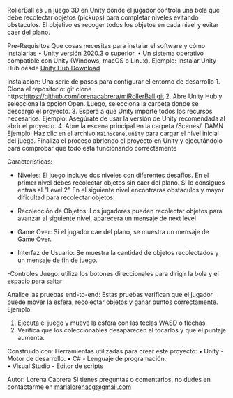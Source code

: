 RollerBall es un juego 3D en Unity donde el jugador controla una bola que debe recolectar objetos (pickups) para completar niveles evitando obstaculos. El objetivo es recoger todos los objetos en cada nivel y evitar caer del plano.

 Pre-Requisitos
Que cosas necesitas para instalar el software y cómo instalarlas
    • Unity versión 2020.3 o superior. 
    • Un sistema operativo compatible con Unity (Windows, macOS o Linux). 
Ejemplo: Instalar Unity Hub desde [Unity Hub Download](https://unity.com/download)

Instalación:
Una serie de pasos para configurar el entorno de desarrollo
    1. Clona el repositorio:
       git clone https:https://github.com/lorenacabrera/miRollerBall.git
    2. Abre Unity Hub y selecciona la opción Open. Luego, selecciona la carpeta donde se descargó el proyecto.
    3. Espera a que Unity importe todos los recursos necesarios.
Ejemplo: Asegúrate de usar la versión de Unity recomendada al abrir el proyecto.
    4. Abre la escena principal en la carpeta /Scenes/. DAMN
Ejemplo: Haz clic en el archivo `MainScene.unity` para cargar el nivel inicial del juego.
Finaliza el proceso abriendo el proyecto en Unity y ejecutándolo para comprobar que todo está funcionando correctamente

Características: 

- Niveles: El juego incluye dos niveles con diferentes desafíos. 
    En el primer nivel debes recolectar objetos sin caer del plano. Si lo consigues entras al "Level 2"
    En el siguiente nivel encontraras obstaculos y mayor dificultad para recolectar objetos.

- Recolección de Objetos: Los jugadores pueden recolectar objetos para avanzar al siguiente nivel, aparecera un mensaje de next level

- Game Over: Si el jugador cae del plano, se muestra un mensaje de Game Over.

- Interfaz de Usuario: Se muestra la cantidad de objetos recolectados y un mensaje de fin de juego.

-Controles Juego: utiliza los botones direccionales para dirigir la bola y el espacio para saltar

Analice las pruebas end-to-end:
Estas pruebas verifican que el jugador puede mover la esfera, recolectar objetos y ganar puntos correctamente.
Ejemplo: 
1. Ejecuta el juego y mueve la esfera con las teclas WASD o flechas.
2. Verifica que los coleccionables desaparecen al tocarlos y que el puntaje aumenta.

Construido con: 
Herramientas utilizadas para crear este proyecto:
    • Unity - Motor de desarrollo. 
    • C# - Lenguaje de programación.  
    • Visual Studio - Editor de scripts

  Autor:
  Lorena Cabrera
  Si tienes preguntas o comentarios, no dudes en contactarme en marialorenacg@gmail.com
